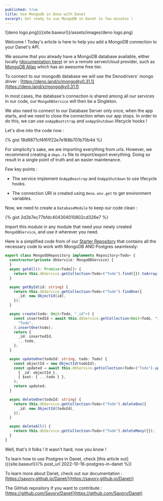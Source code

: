 ```yaml
---
published: true
title: Use Mongodb in Deno with Danet
excerpt: Get ready to use MongoDB in Danet in few minutes !
---
```


![deno logo.png]({{site.baseurl}}/assets/images/deno logo.png)

Welcome ! Today's article is here to help you add a MongoDB connection to your Danet's API.

We assume that you already have a MongoDB database available, either locally ([documentation here](https://www.mongodb.com/docs/manual/installation/)) or on a remote server/cloud provider, such as [MongoDB Atlas](https://www.mongodb.com/atlas/database?tck=docs_server) which has an awesome free tier.

To connect to our mongodb database we will use the Denodrivers' mongo driver  : [https://deno.land/x/mongo@v0.31.1](https://deno.land/x/mongo@v0.31.1)

In most cases, the database's connection is shared among all our services in our code, our `MongoDBService` will then be a Singleton.

We also need to connect to our Database Server only once, when the app starts, and we need to close the connection when our app stops. In order to do this, we can use `onAppBootstrap` and `onAppShutdown` lifecycle hooks !


Let's dive into the code now :

{% gist 18d9871cf4f61f22e7e168b701b70b4d %}

For simplicity's sake, we are importing everything from urls. However, we recommend creating a `deps.ts` file to import/export everything. Doing so result in a single point of truth and an easier maintenance.

Few key points  :

- The service implement `OnAppBoostrap` and `OnAppShutdown` to use lifecycle hooks.

- The connection URI is created using `Deno.env.get` to get environment variables.

Now, we need to create a `DatabaseModule` to keep our code clean : 

{% gist 2d2b7ec77bfdc404304010802cd326e7 %}


Import this module in any module that need your newly created `MongoDBService`, and use it wherever you need.


Here is a simplified code from of our [Starter Repository](https://github.com/Savory/Danet-Starter) that contains all the necessary code to work with MongoDB AND Postgres seamlessly:

```ts
export class MongodbRepository implements Repository<Todo> {
  constructor(private dbService: MongoDBService) {
  }
  async getAll(): Promise<Todo[]> {
    return this.dbService.getCollection<Todo>("Todo").find({}).toArray();
  }

  async getById(id: string) {
    return this.dbService.getCollection<Todo>("Todo").findOne({
      _id: new ObjectId(id),
    });
  }

  async create(todo: Omit<Todo, "_id">) {
    const insertedId = await this.dbService.getCollection<Omit<Todo, "id">>(
      "Todo",
    ).insertOne(todo);
    return {
      _id: insertedId,
      ...todo,
    };
  }

  async updateOne(todoId: string, todo: Todo) {
    const objectId = new ObjectId(todoId);
    const updated = await this.dbService.getCollection<Todo>("Todo").updateOne(
      { _id: objectId },
      { $set: { ...todo } },
    );
    return updated;
  }

  async deleteOne(todoId: string) {
    return this.dbService.getCollection<Todo>("Todo").deleteOne({
      _id: new ObjectId(todoId),
    });
  }

  async deleteAll() {
    return this.dbService.getCollection<Todo>("Todo").deleteMany({});
  }
}

```

Well, that's it folks ! It wasn't hard, now you know !

To learn how to use Postgres in Danet, check [this article out]({{site.baseurl}}{% post_url 2022-10-16-postgres-in-danet %})

To learn more about Danet, check out our documentation : [https://savory.github.io/Danet/](https://savory.github.io/Danet/)

The GitHub repository if you want to contribute : [https://github.com/Savory/Danet](https://github.com/Savory/Danet)
